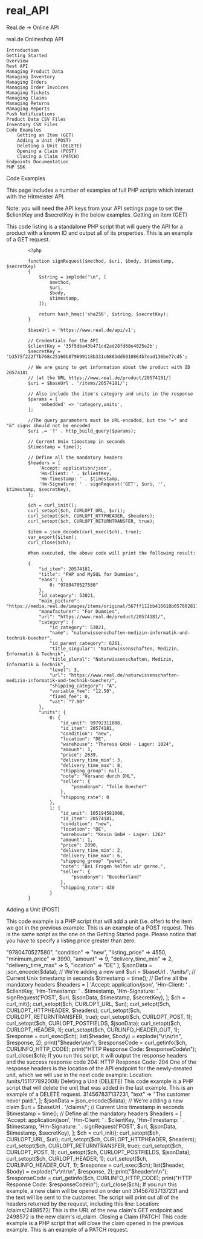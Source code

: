 # real_API
Real.de -> Online API




real.de Onlineshop API

    Introduction
    Getting Started
    Overview
    Rest API
    Managing Product Data
    Managing Inventory
    Managing Orders
    Managing Order Invoices
    Managing Tickets
    Managing Claims
    Managing Returns
    Managing Reports
    Push Notifications
    Product Data CSV Files
    Inventory CSV Files
    Code Examples
        Getting an Item (GET)
        Adding a Unit (POST)
        Deleting a Unit (DELETE)
        Opening a Claim (POST)
        Closing a Claim (PATCH)
    Endpoints Documentation
    PHP SDK

Code Examples

This page includes a number of examples of full PHP scripts which interact with the Hitmeister API.

Note: you will need the API keys from your API settings page to set the $clientKey and $secretKey in the below examples.
Getting an Item (GET)

This code listing is a standalone PHP script that will query the API for a product with a known ID and output all of its properties. This is an example of a GET request.



			<?php

			function signRequest($method, $uri, $body, $timestamp, $secretKey)
			{
				$string = implode("\n", [
					$method,
					$uri,
					$body,
					$timestamp,
				]);

				return hash_hmac('sha256', $string, $secretKey);
			}

			$baseUrl = 'https://www.real.de/api/v1';

			// Credentials for the API
			$clientKey = '35f5dba43b471cd2ad28fd68e4825e2b';
			$secretKey = 'b3575f222f7b768c25160b879699118b331c6883dd6010864b7ead130be77cd5';

			// We are going to get information about the product with ID 20574181
			// (at the URL https://www.real.de/product/20574181/)
			$uri = $baseUrl . '/items/20574181/';

			// Also include the item's category and units in the response
			$params = [
				'embedded' => 'category,units',
			];

			//The query parameters must be URL-encoded, but the "=" and "&" signs should not be encoded
			$uri .= '?' . http_build_query($params);

			// Current Unix timestamp in seconds
			$timestamp = time();

			// Define all the mandatory headers
			$headers = [
				'Accept: application/json',
				'Hm-Client: ' . $clientKey,
				'Hm-Timestamp: ' . $timestamp,
				'Hm-Signature: ' . signRequest('GET', $uri, '', $timestamp, $secretKey),
			];

			$ch = curl_init();
			curl_setopt($ch, CURLOPT_URL, $uri);
			curl_setopt($ch, CURLOPT_HTTPHEADER, $headers);
			curl_setopt($ch, CURLOPT_RETURNTRANSFER, true);

			$item = json_decode(curl_exec($ch), true);
			var_export($item);
			curl_close($ch);

			When executed, the above code will print the following result:

			{
				"id_item": 20574181,
				"title": "PHP and MySQL for Dummies",
				"eans": {
					0: "9780470527580"
				},
				"id_category": 53021,
				"main_picture": "https://media.real.de/images/items/original/567ff112bb416618b057802817dfe1d2.jpg",
				"manufacturer": "For Dummies",
				"url": "https://www.real.de/product/20574181/",
				"category": {
					"id_category": 53021,
					"name": "naturwissenschaften-medizin-informatik-und-technik-buecher",
					"id_parent_category": 6261,
					"title_singular": "Naturwissenschaften, Medizin, Informatik & Technik",
					"title_plural": "Naturwissenschaften, Medizin, Informatik & Technik",
					"level": 3,
					"url": "https://www.real.de/naturwissenschaften-medizin-informatik-und-technik-buecher/",
					"shipping_category": "A",
					"variable_fee": "12.50",
					"fixed_fee": 0,
					"vat": "7.00"
				},
				"units": {
					0: {
						"id_unit": 99792311008,
						"id_item": 20574181,
						"condition": "new",
						"location": "DE",
						"warehouse": "Theresa GmbH - Lager: 1024",
						"amount": 1,
						"price": 2639,
						"delivery_time_min": 3,
						"delivery_time_max": 8,
						"shipping_group": null,
						"note": "Versand durch DHL",
						"seller": {
							"pseudonym": "Tolle Buecher"
						},
						"shipping_rate": 0
					},
					1: {
						"id_unit": 105194581008,
						"id_item": 20574181,
						"condition": "new",
						"location": "DE",
						"warehouse": "Kevin GmbH - Lager: 1262"
						"amount": 1,
						"price": 2890,
						"delivery_time_min": 2,
						"delivery_time_max": 6,
						"shipping_group" "paket",
						"note": "Bei Fragen helfen wir gerne.",
						"seller": {
							"pseudonym": "Buecherland"
						},
						"shipping_rate": 430
					}
			}

Adding a Unit (POST)

This code example is a PHP script that will add a unit (i.e. offer) to the item we got in the previous example. This is an example of a POST request. This is the same script as the one on the Getting Started page. Please notice that you have to specify a listing price greater than zero.

<?php

function signRequest($method, $uri, $body, $timestamp, $secretKey)
{
	$string = implode("\n", [
		$method,
		$uri,
		$body,
		$timestamp,
	]);
	
	return hash_hmac('sha256', $string, $secretKey);
}

$baseUrl = 'https://www.real.de/api/v1';

// Credentials for the API
$clientKey = '35f5dba43b471cd2ad28fd68e4825e2b';
$secretKey = 'b3575f222f7b768c25160b879699118b331c6883dd6010864b7ead130be77cd5';

// Define the POST data
$data = [
	"ean"           => "9780470527580",
	"condition"     => "new",
	"listing_price" => 4550,
	"minimum_price" => 3990,
	"amount"        => 9,
    "delivery_time_min" => 2,
	"delivery_time_max" => 5,
	"location"      => "DE"
];

$jsonData = json_encode($data);

// We're adding a new unit
$uri = $baseUrl . '/units/';

// Current Unix timestamp in seconds
$timestamp = time();

// Define all the mandatory headers
$headers = [
    'Accept: application/json',
    'Hm-Client: ' . $clientKey,
    'Hm-Timestamp: ' . $timestamp,
    'Hm-Signature: ' . signRequest('POST', $uri, $jsonData, $timestamp, $secretKey),
];

$ch = curl_init();
curl_setopt($ch, CURLOPT_URL, $uri);
curl_setopt($ch, CURLOPT_HTTPHEADER, $headers);
curl_setopt($ch, CURLOPT_RETURNTRANSFER, true);
curl_setopt($ch, CURLOPT_POST, 1);
curl_setopt($ch, CURLOPT_POSTFIELDS, $jsonData);
curl_setopt($ch, CURLOPT_HEADER, 1);
curl_setopt($ch, CURLINFO_HEADER_OUT, 1);

$response = curl_exec($ch);
list($header, $body) = explode("\r\n\r\n", $response, 2);
print("$header\n\n");

$responseCode = curl_getinfo($ch, CURLINFO_HTTP_CODE);
print("HTTP Response Code: $responseCode\n");
curl_close($ch);

If you run this script, it will output the response headers and the success response code 204:

HTTP Response Code: 204

One of the response headers is the location of the API endpoint for the newly-created unit, which we will use in the next code example:

Location: /units/151177892008/

Deleting a Unit (DELETE)

This code example is a PHP script that will delete the unit that was added in the last example. This is an example of a DELETE request.

<?php
function signRequest($method, $uri, $body, $timestamp, $secretKey)
{
	$string = implode("\n", [
		$method,
		$uri,
		$body,
		$timestamp,
	]);
	
	return hash_hmac('sha256', $string, $secretKey);
}

$baseUrl = 'https://www.real.de/api/v1';

// Credentials for the API
$clientKey = '35f5dba43b471cd2ad28fd68e4825e2b';
$secretKey = 'b3575f222f7b768c25160b879699118b331c6883dd6010864b7ead130be77cd5';

// We're deleting the unit with id_unit=99792311008
// We got this URL from the headers returned when we created the unit
$uri = $baseUrl . '/units/151177892008/';

// Current Unix timestamp in seconds
$timestamp = time();

// Define all the mandatory headers
$headers = [
    'Accept: application/json',
    'Hm-Client: ' . $clientKey,
    'Hm-Timestamp: ' . $timestamp,
    'Hm-Signature: ' . signRequest('DELETE', $uri, '', $timestamp, $secretKey),
];

$ch = curl_init();
curl_setopt($ch, CURLOPT_URL, $uri);
curl_setopt($ch, CURLOPT_HTTPHEADER, $headers);
curl_setopt($ch, CURLOPT_CUSTOMREQUEST, 'DELETE');
curl_setopt($ch, CURLOPT_RETURNTRANSFER, true);
curl_setopt($ch, CURLOPT_HEADER, 1);
curl_setopt($ch, CURLINFO_HEADER_OUT, 1);

$response = curl_exec($ch);
list($header, $body) = explode("\r\n\r\n", $response, 2);
print("$header\n\n");

$responseCode = curl_getinfo($ch, CURLINFO_HTTP_CODE);
print("HTTP Response Code: $responseCode\n");
curl_close($ch);

If you run this script, it will output the response headers and the success response code 204:

HTTP Response Code: 204

Opening a Claim (POST)

This code example is a PHP script that will open a new claim on an order unit. This is an example of a POST request.

<?php

function signRequest($method, $uri, $body, $timestamp, $secretKey)
{
	$string = implode("\n", [
		$method,
		$uri,
		$body,
		$timestamp,
	]);
	
	return hash_hmac('sha256', $string, $secretKey);
}

$baseUrl = 'https://www.real.de/api/v1';

// Credentials for the API
$clientKey = '35f5dba43b471cd2ad28fd68e4825e2b';
$secretKey = 'b3575f222f7b768c25160b879699118b331c6883dd6010864b7ead130be77cd5';

// Define the POST data
$data = [
	"id_order_unit" => 314567837137231,
	"text" => "The customer never paid.",
];

$jsonData = json_encode($data);

// We're adding a new claim
$uri = $baseUrl . '/claims/';

// Current Unix timestamp in seconds
$timestamp = time();

// Define all the mandatory headers
$headers = [
    'Accept: application/json',
    'Hm-Client: ' . $clientKey,
    'Hm-Timestamp: ' . $timestamp,
    'Hm-Signature: ' . signRequest('POST', $uri, $jsonData, $timestamp, $secretKey),
];

$ch = curl_init();
curl_setopt($ch, CURLOPT_URL, $uri);
curl_setopt($ch, CURLOPT_HTTPHEADER, $headers);
curl_setopt($ch, CURLOPT_RETURNTRANSFER, true);
curl_setopt($ch, CURLOPT_POST, 1);
curl_setopt($ch, CURLOPT_POSTFIELDS, $jsonData);
curl_setopt($ch, CURLOPT_HEADER, 1);
curl_setopt($ch, CURLINFO_HEADER_OUT, 1);

$response = curl_exec($ch);
list($header, $body) = explode("\r\n\r\n", $response, 2);
print("$header\n\n");

$responseCode = curl_getinfo($ch, CURLINFO_HTTP_CODE);
print("HTTP Response Code: $responseCode\n");
curl_close($ch);

If you run this example, a new claim will be opened on order unit 314567837137231 and the text will be sent to the customer. The script will print out all of the headers returned by the request, including this line:

Location: /claims/2498572/

This is the URL of the new claim's GET endpoint and 2498572 is the new claim's id_claim.
Closing a Claim (PATCH)

This code example is a PHP script that will close the claim opened in the previous example. This is an example of a PATCH request.

<?php

function signRequest($method, $uri, $body, $timestamp, $secretKey)
{
	$string = implode("\n", [
		$method,
		$uri,
		$body,
		$timestamp,
	]);
	
	return hash_hmac('sha256', $string, $secretKey);
}

$baseUrl = 'https://www.real.de/api/v1';

// Credentials for the API
$clientKey = '35f5dba43b471cd2ad28fd68e4825e2b';
$secretKey = 'b3575f222f7b768c25160b879699118b331c6883dd6010864b7ead130be77cd5';

// We're closing the claim with id_claim=2498572
$uri = $baseUrl . '/claims/2498572/close/';

// Current Unix timestamp in seconds
$timestamp = time();

// Define all the mandatory headers
$headers = [
    'Accept: application/json',
    'Hm-Client: ' . $clientKey,
    'Hm-Timestamp: ' . $timestamp,
    'Hm-Signature: ' . signRequest('PATCH', $uri, null, $timestamp, $secretKey),
];

$ch = curl_init();
curl_setopt($ch, CURLOPT_URL, $uri);
curl_setopt($ch, CURLOPT_HTTPHEADER, $headers);
curl_setopt($ch, CURLOPT_CUSTOMREQUEST, 'PATCH');
curl_setopt($ch, CURLOPT_RETURNTRANSFER, true);
curl_setopt($ch, CURLOPT_HEADER, 1);
curl_setopt($ch, CURLINFO_HEADER_OUT, 1);

$response = curl_exec($ch);
list($header, $body) = explode("\r\n\r\n", $response, 2);
print("$header\n\n");

$responseCode = curl_getinfo($ch, CURLINFO_HTTP_CODE);
print("HTTP Response Code: $responseCode\n");
curl_close($ch);

If you run this script, it will output the response headers and the success response code 204:

HTTP Response Code: 204

